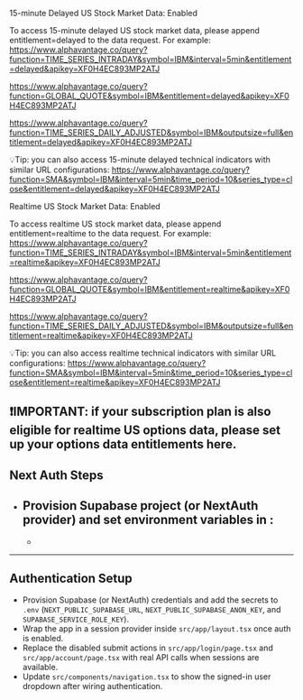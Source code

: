15-minute Delayed US Stock Market Data: Enabled

To access 15-minute delayed US stock market data, please append entitlement=delayed to the data request. For example:
https://www.alphavantage.co/query?function=TIME_SERIES_INTRADAY&symbol=IBM&interval=5min&entitlement=delayed&apikey=XF0H4EC893MP2ATJ

https://www.alphavantage.co/query?function=GLOBAL_QUOTE&symbol=IBM&entitlement=delayed&apikey=XF0H4EC893MP2ATJ

https://www.alphavantage.co/query?function=TIME_SERIES_DAILY_ADJUSTED&symbol=IBM&outputsize=full&entitlement=delayed&apikey=XF0H4EC893MP2ATJ

💡Tip: you can also access 15-minute delayed technical indicators with similar URL configurations:
https://www.alphavantage.co/query?function=SMA&symbol=IBM&interval=5min&time_period=10&series_type=close&entitlement=delayed&apikey=XF0H4EC893MP2ATJ


Realtime US Stock Market Data: Enabled

To access realtime US stock market data, please append entitlement=realtime to the data request. For example:
https://www.alphavantage.co/query?function=TIME_SERIES_INTRADAY&symbol=IBM&interval=5min&entitlement=realtime&apikey=XF0H4EC893MP2ATJ

https://www.alphavantage.co/query?function=GLOBAL_QUOTE&symbol=IBM&entitlement=realtime&apikey=XF0H4EC893MP2ATJ

https://www.alphavantage.co/query?function=TIME_SERIES_DAILY_ADJUSTED&symbol=IBM&outputsize=full&entitlement=realtime&apikey=XF0H4EC893MP2ATJ

💡Tip: you can also access realtime technical indicators with similar URL configurations:
https://www.alphavantage.co/query?function=SMA&symbol=IBM&interval=5min&time_period=10&series_type=close&entitlement=realtime&apikey=XF0H4EC893MP2ATJ

❗IMPORTANT: if your subscription plan is also eligible for realtime US options data, please set up your options data entitlements here.
---
## Next Auth Steps

- Provision Supabase project (or NextAuth provider) and set environment variables in :
  - 
  - 
---
## Authentication Setup

- Provision Supabase (or NextAuth) credentials and add the secrets to `.env` (`NEXT_PUBLIC_SUPABASE_URL`, `NEXT_PUBLIC_SUPABASE_ANON_KEY`, and `SUPABASE_SERVICE_ROLE_KEY`).
- Wrap the app in a session provider inside `src/app/layout.tsx` once auth is enabled.
- Replace the disabled submit actions in `src/app/login/page.tsx` and `src/app/account/page.tsx` with real API calls when sessions are available.
- Update `src/components/navigation.tsx` to show the signed-in user dropdown after wiring authentication.
